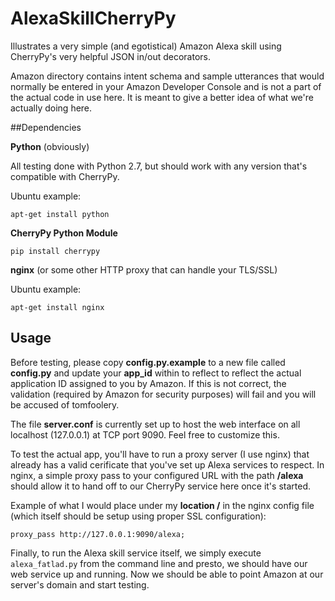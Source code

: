 # AlexaSkillCherryPy
Illustrates a very simple (and egotistical) Amazon Alexa skill using CherryPy's very helpful JSON in/out decorators.

Amazon directory contains intent schema and sample utterances that would normally be entered in your Amazon Developer Console and is not a part of the actual code in use here.  It is meant to give a better idea of what we're actually doing here.

##Dependencies

**Python** (obviously)

All testing done with Python 2.7, but should work with any version that's compatible with CherryPy.

Ubuntu example:

`apt-get install python`

**CherryPy Python Module**

`pip install cherrypy`

**nginx** (or some other HTTP proxy that can handle your TLS/SSL)

Ubuntu example:

`apt-get install nginx`

## Usage

Before testing, please copy **config.py.example** to a new file called **config.py** and update your **app_id** within to reflect to reflect the actual application ID assigned to you by Amazon.  If this is not correct, the validation (required by Amazon for security purposes) will fail and you will be accused of tomfoolery.

The file **server.conf** is currently set up to host the web interface on all localhost (127.0.0.1) at TCP port 9090.  Feel free to customize this. 

To test the actual app, you'll have to run a proxy server (I use nginx) that already has a valid cerificate that you've set up Alexa services to respect.  In nginx, a simple proxy pass to your configured URL with the path **/alexa** should allow it to hand off to our CherryPy service here once it's started.  

Example of what I would place under my **location /** in the nginx config file (which itself should be setup using proper SSL configuration):
```
proxy_pass http://127.0.0.1:9090/alexa;
```

Finally, to run the Alexa skill service itself, we simply execute `alexa_fatlad.py` from the command line and presto, we should have our web service up and running.  Now we should be able to point Amazon at our server's domain and start testing.
